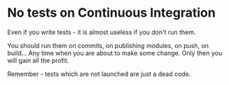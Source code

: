 # No tests on Continuous Integration

Even if you write tests - it is almost useless if you don't run them.

You should run them on commits, on publishing modules, on push, on build... Any time
when you are about to make some change. Only then you will gain all the profit.

Remember - tests which are not launched are just a dead code.
